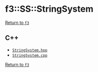 # f3::SS::StringSystem

[Return to `f3`](/docs/f3.md)

## C++

- [`StringSystem.hpp`](/src/f3/StringSystem.hpp)
- [`StringSystem.cpp`](/src/f3/StringSystem.cpp)

[Return to `f3`](/docs/f3.md)